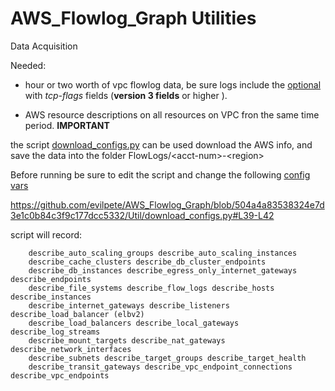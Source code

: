 # AWS_Flowlog_Graph Utilities

Data Acquisition

Needed:

* hour or two worth of vpc flowlog data, be sure logs include the [optional](https://docs.aws.amazon.com/vpc/latest/userguide/flow-logs.html#flow-log-fields) 
with *tcp-flags* fields (**version 3 fields** or higher ).


* AWS resource descriptions on all resources on VPC fron the same time period. **IMPORTANT** 

the script [download_configs.py](download_configs.py) can be used download the AWS info, and save the data into the folder FlowLogs/\<acct-num\>-\<region\>

Before running be sure to edit the script and change the following [config vars](download_configs.py#L39-L42)

https://github.com/evilpete/AWS_Flowlog_Graph/blob/504a4a83538324e7d3e1c0b84c3f9c177dcc5332/Util/download_configs.py#L39-L42

script will record:

        describe_auto_scaling_groups describe_auto_scaling_instances
        describe_cache_clusters describe_db_cluster_endpoints
        describe_db_instances describe_egress_only_internet_gateways describe_endpoints
        describe_file_systems describe_flow_logs describe_hosts describe_instances
        describe_internet_gateways describe_listeners describe_load_balancer (elbv2)
        describe_load_balancers describe_local_gateways describe_log_streams
        describe_mount_targets describe_nat_gateways describe_network_interfaces
        describe_subnets describe_target_groups describe_target_health
        describe_transit_gateways describe_vpc_endpoint_connections describe_vpc_endpoints




